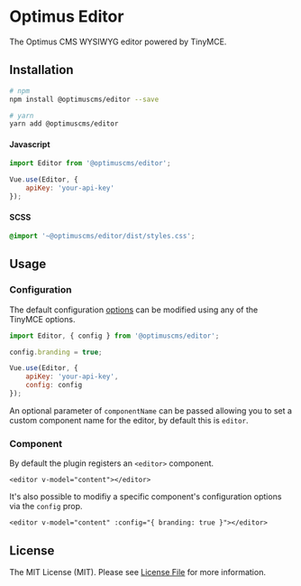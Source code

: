 # Optimus Editor

The Optimus CMS WYSIWYG editor powered by TinyMCE.

## Installation

```bash
# npm
npm install @optimuscms/editor --save

# yarn
yarn add @optimuscms/editor
```

#### Javascript
```javascript
import Editor from '@optimuscms/editor';

Vue.use(Editor, {
    apiKey: 'your-api-key'
});
```

#### SCSS
```scss
@import '~@optimuscms/editor/dist/styles.css';
```

## Usage

### Configuration

The default configuration [options](src/config.js) can be modified using any of the TinyMCE options.

```javascript
import Editor, { config } from '@optimuscms/editor';

config.branding = true;

Vue.use(Editor, {
    apiKey: 'your-api-key',
    config: config
});
```

An optional parameter of `componentName` can be passed allowing you to set a custom component name for
the editor, by default this is `editor`.

### Component

By default the plugin registers an `<editor>` component.

```vue
<editor v-model="content"></editor>
```

It's also possible to modifiy a specific component's configuration options via the `config` prop.

```vue
<editor v-model="content" :config="{ branding: true }"></editor>
```

## License

The MIT License (MIT). Please see [License File](LICENSE.md) for more information.
